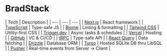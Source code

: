 # BradStack

| Tech | Description |
| --- | --- | --- |
| [Next.js](https://nextjs.org/) | React framework |
| [TypeScript](https://www.typescriptlang.org/) | Type-safe JS |
| [Biome](https://biomejs.dev/) | Linting & formatting |
| [Tailwind CSS](https://tailwindcss.com/) | Utility-first CSS |
| [Trigger.dev](https://trigger.dev/) | Async tasks & schedules |
| [Vercel](https://vercel.com/) | Hosting |
| [GitHub](https://github.com/) | VC & CI/CD |
| [tRPC](https://trpc.io/) | Type-safe API |
| [React Query](https://react-query.tanstack.com/) | Data fetching |
| [Drizzle](https://drizzle.dev/) | Database ORM |
| [Turso](https://turso.dev/) | Hosted SQLite DB thru LibSQL |
| [Pusher](https://pusher.com/) | Real-time events from Server -> Client |

